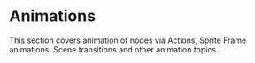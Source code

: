 # Animations

This section covers animation of nodes via Actions, Sprite Frame animations, Scene transitions and other animation topics.